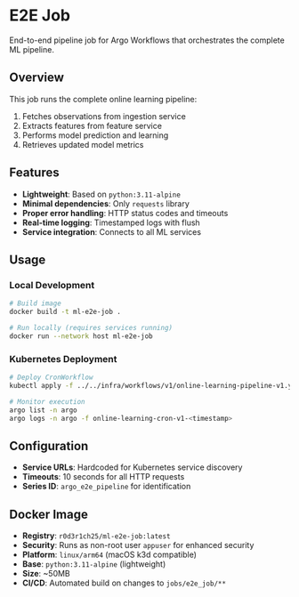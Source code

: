 # E2E Job

End-to-end pipeline job for Argo Workflows that orchestrates the complete ML pipeline.

## Overview

This job runs the complete online learning pipeline:
1. Fetches observations from ingestion service
2. Extracts features from feature service  
3. Performs model prediction and learning
4. Retrieves updated model metrics

## Features

- **Lightweight**: Based on `python:3.11-alpine`
- **Minimal dependencies**: Only `requests` library
- **Proper error handling**: HTTP status codes and timeouts
- **Real-time logging**: Timestamped logs with flush
- **Service integration**: Connects to all ML services

## Usage

### Local Development
```bash
# Build image
docker build -t ml-e2e-job .

# Run locally (requires services running)
docker run --network host ml-e2e-job
```

### Kubernetes Deployment
```bash
# Deploy CronWorkflow
kubectl apply -f ../../infra/workflows/v1/online-learning-pipeline-v1.yaml -n argo

# Monitor execution
argo list -n argo
argo logs -n argo -f online-learning-cron-v1-<timestamp>
```

## Configuration

- **Service URLs**: Hardcoded for Kubernetes service discovery
- **Timeouts**: 10 seconds for all HTTP requests
- **Series ID**: `argo_e2e_pipeline` for identification

## Docker Image

- **Registry**: `r0d3r1ch25/ml-e2e-job:latest`
- **Security**: Runs as non-root user `appuser` for enhanced security
- **Platform**: `linux/arm64` (macOS k3d compatible)
- **Base**: `python:3.11-alpine` (lightweight)
- **Size**: ~50MB
- **CI/CD**: Automated build on changes to `jobs/e2e_job/**`